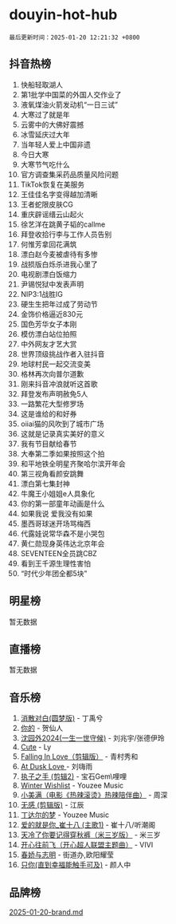 # douyin-hot-hub

`最后更新时间：2025-01-20 12:21:32 +0800`

## 抖音热榜

1. 快船轻取湖人
1. 第1批学中国菜的外国人交作业了
1. 液氧煤油火箭发动机“一日三试”
1. 大寒过了就是年
1. 云雾中的大佛好震撼
1. 冰雪延庆过大年
1. 当年轻人爱上中国非遗
1. 今日大寒
1. 大寒节气吃什么
1. 官方调查集采药品质量风险问题
1. TikTok恢复在美服务
1. 王佳佳名字变得越加清晰
1. 王者蛇限皮肤CG
1. 重庆辟谣缙云山起火
1. 徐艺洋在跳黄子韬的callme
1. 拜登收拾行李与工作人员告别
1. 何惟芳拿回花满筑
1. 漂白赵今麦被虐待有多惨
1. 战损版白烁杀进我心里了
1. 电视剧漂白饭缩力
1. 尹锡悦狱中发表声明
1. NIP3:1战胜IG
1. 硬生生把年过成了劳动节
1. 金饰价格逼近830元
1. 国色芳华女子本刚
1. 模仿漂白站位拍照
1. 中外网友才艺大赏
1. 世界顶级挑战作者入驻抖音
1. 地球村民一起交流变美
1. 格林再次向普尔道歉
1. 刚来抖音冲浪就听这首歌
1. 拜登发布声明赦免5人
1. 一路繁花大型修罗场
1. 这是谁给的和好券
1. oiiai猫的风吹到了城市广场
1. 这就是记录真实美好的意义
1. 我有节目献给春节
1. 大奉第二季如果按照这个拍
1. 和平地铁全明星齐聚哈尔滨开年会
1. 第三视角看颜安跳舞
1. 漂白第七集封神
1. 牛魔王小姐姐e人具象化
1. 你的第一部童年动画是什么
1. 如果我说 爱我没有如果
1. 墨西哥球迷开场骂梅西
1. 代露娃说常华森不是小哭包
1. 黄仁勋现身英伟达北京年会
1. SEVENTEEN全员跳CBZ
1. 看到王千源生理性害怕
1. “时代少年团全都5块”

## 明星榜

暂无数据

## 直播榜

暂无数据

## 音乐榜

1. [消散对白(圆梦版)](https://sf3-cdn-tos.douyinstatic.com/obj/tos-cn-ve-2774/og4jB5I5IizzoZVAAAzWgBMAsMDWoArfwBOiFs) - 丁禹兮
1. [你的](https://sf6-cdn-tos.douyinstatic.com/obj/tos-cn-ve-2774/oYuIeKf42jB7sEV6B2upMdpYAgfrQWj0FeRegh) - 贺仙人
1. [沈园外2024(一生一世守候)](https://sf5-hl-cdn-tos.douyinstatic.com/obj/tos-cn-ve-2774/oAIYMHGCmKaYKFDd6FZBf9AfMfx1eErAAEJAFH) - 刘兆宇/张德伊玲
1. [Cute](https://sf5-hl-cdn-tos.douyinstatic.com/obj/tos-cn-ve-2774/o4IbIzHWKAAB4wsS5qMBRiiAlEBGTpQRNfFvuo) - Ly
1. [Falling In Love（剪辑版）](https://sf5-hl-cdn-tos.douyinstatic.com/obj/tos-cn-ve-2774/o8ajpA8zzgBPahbBIO8AcKGBLJezFCRd1wfP9f) - 青村秀和
1. [ At Dusk  Love ](https://sf5-hl-cdn-tos.douyinstatic.com/obj/tos-cn-ve-2774/o8CrpCf5CaYgI4ZrtQgMQAFEfuGqNnRSDQAPBc) - 刘嗨雨
1. [执子之手 (剪辑2)](https://sf5-hl-cdn-tos.douyinstatic.com/obj/tos-cn-ve-2774/oUoZLQjCc31XzqsBnBQUNgeKtYPBcgbFDwtfcu) - 宝石Gem\哩哩
1. [Winter Wishlist](https://sf5-hl-cdn-tos.douyinstatic.com/obj/tos-cn-ve-2774/oIIgUOeamCFCVAzxN6MFRLIBlLGpUqQxeeHrLE) - Youzee Music
1. [小美满（电影《热辣滚烫》热辣陪伴曲）](https://sf5-hl-cdn-tos.douyinstatic.com/obj/tos-cn-ve-2774/o0GAn2lSgfZIDUgtevCGDQYnFg4CwnrBaxbTZL) - 周深
1. [无感 (剪辑版)](https://sf5-hl-cdn-tos.douyinstatic.com/obj/tos-cn-ve-2774/o0eIsUzJBDlQaQFC5OFlgbMEZC1TFYBftOBn6p) - 江辰
1. [丁达尔的梦](https://sf5-hl-cdn-tos.douyinstatic.com/obj/tos-cn-ve-2774/oMU3WirUZBVQkAC9ccG5P2IQirziZM2RTInUY) - Youzee Music
1. [爱的就是你_崔十八 (主歌1)](https://sf5-hl-cdn-tos.douyinstatic.com/obj/tos-cn-ve-2774/oI5BO5DhFZ6UTcNCnZaOCBLtZ7WIMQGfgnXf5E) - 崔十八/听潮阁
1. [天冷了你要记得穿秋裤（米三岁版）](https://sf5-hl-cdn-tos.douyinstatic.com/obj/tos-cn-ve-2774/oQlIwVIDWiZ6BQilAorS7MA0AgCkQDvcZAdm1) - 米三岁
1. [开心往前飞（开心超人联盟主题曲）](https://sf5-hl-cdn-tos.douyinstatic.com/obj/tos-cn-ve-2774/9d8fb7c82cf1421fb93a9fe925275e0a) - VIVI
1. [春娇与志明](https://sf5-hl-cdn-tos.douyinstatic.com/obj/tos-cn-ve-2774/e530d8fceb7044b39707d7f9ff54add1) - 街道办,欧阳耀莹
1. [只你(直到幸福能触手可及)](https://sf5-hl-cdn-tos.douyinstatic.com/obj/tos-cn-ve-2774/o0lBkRDzFTeaVSUz3ZZSCBVtZ5DIMQGfgmEAuE) - 颜人中

## 品牌榜

[2025-01-20-brand.md](2025-01-20-brand.md)
